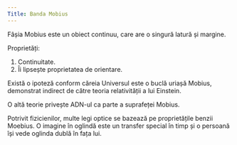 ```yaml
---
Title: Banda Mobius
---
```


Fâșia Mobius este un obiect continuu, care are o singură latură și margine.

Proprietăți:
1. Continuitate.
2. Îi lipsește proprietatea de orientare. 

Există o ipoteză conform căreia Universul este o buclă uriașă Mobius, demonstrat indirect de către teoria relativității a lui Einstein. 

O altă teorie privește ADN-ul ca parte a suprafeței Mobius. 

Potrivit fizicienilor, multe legi optice se bazează pe proprietățile benzii Moebius. O imagine în oglindă este un transfer special în timp și o persoană își vede oglinda dublă în fața lui. 
